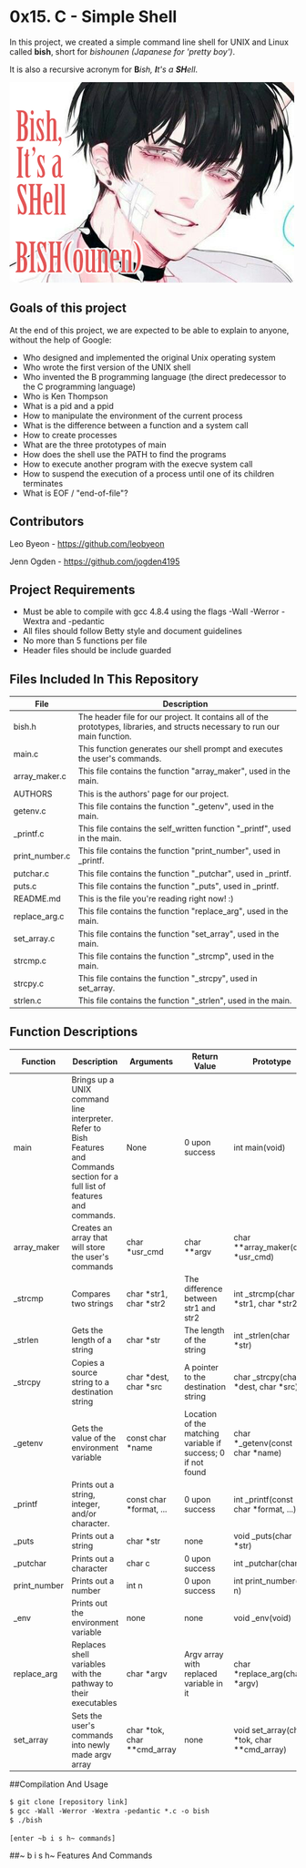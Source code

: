 # 0x15. C - Simple Shell
In this project, we created a simple command line shell for UNIX and Linux called **bish**, short for *bishounen (Japanese for 'pretty boy')*.

It is also a recursive acronym for **B**_ish, **I**t's a **SH**ell_.

![bish](https://github.com/jogden4195/simple_shell/blob/master/img/bish-logo.png)

## Goals of this project
At the end of this project, we are expected to be able to explain to anyone, without the help of Google:
* Who designed and implemented the original Unix operating system
* Who wrote the first version of the UNIX shell
* Who invented the B programming language (the direct predecessor to the C programming language)
* Who is Ken Thompson
* What is a pid and a ppid
* How to manipulate the environment of the current process
* What is the difference between a function and a system call
* How to create processes
* What are the three prototypes of main
* How does the shell use the PATH to find the programs
* How to execute another program with the execve system call
* How to suspend the execution of a process until one of its children terminates
* What is EOF / "end-of-file"?

## Contributors
Leo Byeon - https://github.com/leobyeon

Jenn Ogden - https://github.com/jogden4195

## Project Requirements
* Must be able to compile with gcc 4.8.4 using the flags -Wall -Werror -Wextra and -pedantic
* All files should follow Betty style and document guidelines
* No more than 5 functions per file
* Header files should be include guarded

## Files Included In This Repository

| File | Description |
| ---- | ----------- |
| bish.h | The header file for our project. It contains all of the prototypes, libraries, and structs necessary to run our main function. |
| main.c | This function generates our shell prompt and executes the user's commands. |
| array_maker.c | This file contains the function "array_maker", used in the main. |
| AUTHORS | This is the authors' page for our project. |
| getenv.c | This file contains the function "_getenv", used in the main. |
| _printf.c | This file contains the self_written function "_printf", used in the main. |
| print_number.c | This file contains the function "print_number", used in _printf. |
| putchar.c | This file contains the function "_putchar", used in _printf. |
| puts.c | This file contains the function "_puts", used in _printf. |
| README.md | This is the file you're reading right now! :) |
| replace_arg.c | This file contains the function "replace_arg", used in the main. |
| set_array.c | This file contains the function "set_array", used in the main. |
| strcmp.c | This file contains the function "_strcmp", used in the main. |
| strcpy.c | This file contains the function "_strcpy", used in set_array. |
| strlen.c | This file contains the function "_strlen", used in the main. |

## Function Descriptions

| Function | Description | Arguments | Return Value | Prototype |
| -------- | ----------- | --------- | ------------ | --------- |
| main | Brings up a UNIX command line interpreter. Refer to Bish Features and Commands section for a full list of features and commands. | None | 0 upon success | int main(void) |
| array_maker | Creates an array that will store the user's commands | char *usr_cmd | char **argv | char **array_maker(char *usr_cmd) |
| _strcmp | Compares two strings | char *str1, char *str2 | The difference between str1 and str2 | int _strcmp(char *str1, char *str2) |
| _strlen | Gets the length of a string | char *str | The length of the string | int _strlen(char *str) |
| _strcpy | Copies a source string to a destination string | char *dest, char *src | A pointer to the destination string |char _strcpy(char *dest, char *src) |
| _getenv | Gets the value of the environment variable | const char *name | Location of the matching variable if success; 0 if not found | char *_getenv(const char *name) |
| _printf | Prints out a string, integer, and/or character. | const char *format, ...  | 0 upon success | int _printf(const char *format, ...) |
| _puts | Prints out a string | char *str | none | void _puts(char *str) |
| _putchar | Prints out a character | char c | 0 upon success | int _putchar(char c) |
| print_number | Prints out a number | int n | 0 upon success | int print_number(int n) |
| _env | Prints out the environment variable | none | none | void _env(void) |
| replace_arg | Replaces shell variables with the pathway to their executables | char *argv | Argv array with replaced variable in it | char *replace_arg(char *argv) |
| set_array | Sets the user's commands into newly made argv array | char *tok, char **cmd_array | none | void set_array(char *tok, char **cmd_array) |

##Compilation And Usage

```
$ git clone [repository link]
$ gcc -Wall -Werror -Wextra -pedantic *.c -o bish
$ ./bish

[enter ~b i s h~ commands]
```

##~ b i s h~ Features And Commands
